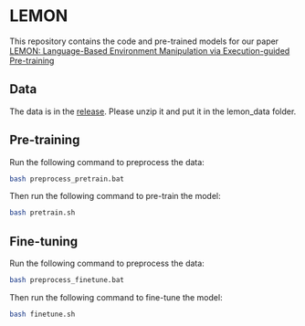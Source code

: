 # LEMON

This repository contains the code and pre-trained models for our paper [LEMON: Language-Based Environment Manipulation via Execution-guided Pre-training](https://arxiv.org/pdf/2201.08081.pdf)

Data
-------
The data is in the [release](https://github.com/microsoft/ContextualSP/releases/tag/lemon_data). Please unzip it and put it in the lemon_data folder.

Pre-training
-------
Run the following command to preprocess the data:
```bash
bash preprocess_pretrain.bat
```

Then run the following command to pre-train the model:
```bash
bash pretrain.sh
```

Fine-tuning
-------

Run the following command to preprocess the data:
```bash
bash preprocess_finetune.bat
```

Then run the following command to fine-tune the model:
```bash
bash finetune.sh
```

